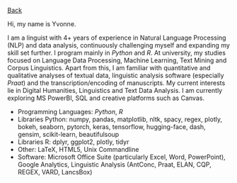[Back](https://ycvogt.github.io/my_portfolio/)

Hi, my name is Yvonne.

I am a linguist with 4+ years of experience in Natural Language Processing (NLP) and data analysis, continuously challenging myself and expanding my skill set further. I program mainly in _Python_ and _R_. At university, my studies focused on Language Data Processing, Machine Learning, Text Mining and Corpus Linguistics. Apart from this, I am familiar with quantitative and qualitative analyses of textual data, linguistic analysis software (especially _Praat_) and the transcription/encoding of manuscripts. My current interests lie in Digital Humanities, Linguistics and Text Data Analysis. I am currently exploring MS PowerBI, SQL and creative platforms such as Canvas.

* Programming Languages: _Python_, _R_
* Libraries Python: numpy, pandas, matplotlib, nltk, spacy, regex, plotly, bokeh, seaborn, pytorch, keras, tensorflow, hugging-face, dash, gensim, scikit-learn, beautifulsoup
* Libraries R: dplyr, ggplot2, plotly, tidyr
* Other: LaTeX, HTML5, Unix Commandline
* Software: Microsoft Office Suite (particularly Excel, Word, PowerPoint), Google Analytics, Linguistic Analysis (AntConc, Praat, ELAN, CQP, REGEX, VARD, LancsBox)
